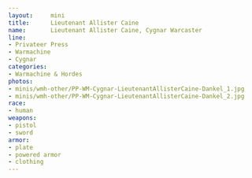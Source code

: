 ```yaml
---
layout:     mini
title:      Lieutenant Allister Caine
name:       Lieutenant Allister Caine, Cygnar Warcaster
line:       
- Privateer Press
- Warmachine
- Cygnar
categories:
- Warmachine & Hordes
photos:
- minis/wmh-other/PP-WM-Cygnar-LieutenantAllisterCaine-Dankel_1.jpg
- minis/wmh-other/PP-WM-Cygnar-LieutenantAllisterCaine-Dankel_2.jpg
race:
- human
weapons:    
- pistol
- sword
armor: 
- plate
- powered armor     
- clothing
---
```

